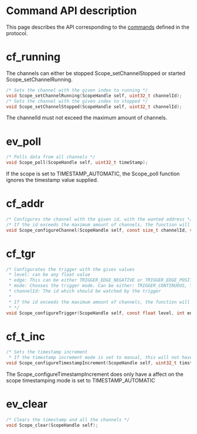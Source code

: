 # Command API description
This page describes the API corresponding to the [commands](https://bitbucket.org/sourceengineers/iot-scope-doc/src/master/Protocol.md) defined in the protocol.
# cf_running
The channels can either be stopped Scope_setChannelStopped or started Scope_setChannelRunning.
```c
/* Sets the channel with the given index to running */
void Scope_setChannelRunning(ScopeHandle self, uint32_t channelId);
/* Sets the channel with the given index to stopped */
void Scope_setChannelStopped(ScopeHandle self, uint32_t channelId);
```
The channelId must not exceed the maximum amount of channels.
# ev_poll
```c
/* Polls data from all channels */
void Scope_poll(ScopeHandle self, uint32_t timeStamp);
```
If the scope is set to TIMESTAMP_AUTOMATIC, the Scope_poll function ignores the timestamp value supplied.
# cf_addr
```c
/* Configures the channel with the given id, with the wanted address */
/* If the id exceeds the maximum amount of channels, the function will return without doing anything */
void Scope_configureChannel(ScopeHandle self, const size_t channelId, void* pollAddress, DATA_TYPES type);
```
# cf_tgr
```c
/* Configurates the trigger with the gives values
 * level: can be any float value
 * edge: This can be either TRIGGER_EDGE_NEGATIVE or TRIGGER_EDGE_POSITIVE
 * mode: Chooses the trigger mode. Can be either: TRIGGER_CONTINUOUS, TRIGGER_NORMAL or TRIGGER_ONESHOT
 * channelId: The id which should be watched by the trigger
 *
 * If the id exceeds the maximum amount of channels, the function will return without doing anything
 * */
void Scope_configureTrigger(ScopeHandle self, const float level, int edge, TRIGGER_MODE mode, uint32_t channelId);
```
# cf_t_inc
```c
/* Sets the timestamp increment
 * If the timestamp increment mode is set to manual, this will not have any effect */
void Scope_configureTimestampIncrement(ScopeHandle self, uint32_t timstampIncrement);
```
The Scope_configureTimestampIncrement does only have a affect on the scope timestamping mode is set to TIMESTAMP_AUTOMATIC
# ev_clear
```c
/* Clears the timestamp and all the channels */
void Scope_clear(ScopeHandle self);
```
